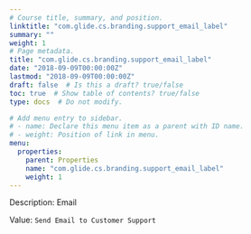 ```yaml
---
# Course title, summary, and position.
linktitle: "com.glide.cs.branding.support_email_label"
summary: ""
weight: 1
# Page metadata.
title: "com.glide.cs.branding.support_email_label"
date: "2018-09-09T00:00:00Z"
lastmod: "2018-09-09T00:00:00Z"
draft: false  # Is this a draft? true/false
toc: true  # Show table of contents? true/false
type: docs  # Do not modify.

# Add menu entry to sidebar.
# - name: Declare this menu item as a parent with ID name.
# - weight: Position of link in menu.
menu:
  properties:
    parent: Properties
    name: "com.glide.cs.branding.support_email_label"
    weight: 1
---
```


Description: Email


Value: `Send Email to Customer Support`
